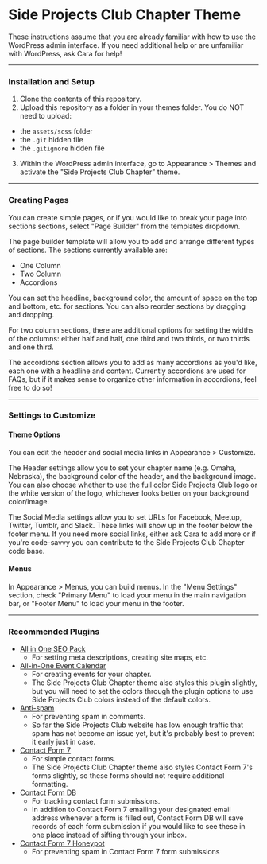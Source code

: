 # Side Projects Club Chapter Theme

These instructions assume that you are already familiar with how to use the WordPress admin interface. If you need additional help or are unfamiliar with WordPress, ask Cara for help!

---

### Installation and Setup

1. Clone the contents of this repository.
2. Upload this repository as a folder in your themes folder. You do NOT need to upload:
  - the `assets/scss` folder
  - the `.git` hidden file
  - the `.gitignore` hidden file
3. Within the WordPress admin interface, go to Appearance > Themes and activate the "Side Projects Club Chapter" theme.

---

### Creating Pages

You can create simple pages, or if you would like to break your page into sections sections, select "Page Builder" from the templates dropdown.

The page builder template will allow you to add and arrange different types of sections. The sections currently available are:

- One Column
- Two Column
- Accordions

You can set the headline, background color, the amount of space on the top and bottom, etc. for sections. You can also reorder sections by dragging and dropping.

For two column sections, there are additional options for setting the widths of the columns: either half and half, one third and two thirds, or two thirds and one third.

The accordions section allows you to add as many accordions as you'd like, each one with a headline and content. Currently accordions are used for FAQs, but if it makes sense to organize other information in accordions, feel free to do so!

---

### Settings to Customize

#### Theme Options

You can edit the header and social media links in Appearance > Customize.

The Header settings allow you to set your chapter name (e.g. Omaha, Nebraska), the background color of the header, and the background image. You can also choose whether to use the full color Side Projects Club logo or the white version of the logo, whichever looks better on your background color/image.

The Social Media settings allow you to set URLs for Facebook, Meetup, Twitter, Tumblr, and Slack. These links will show up in the footer below the footer menu. If you need more social links, either ask Cara to add more or if you're code-savvy you can contribute to the Side Projects Club Chapter code base.

#### Menus

In Appearance > Menus, you can build menus. In the "Menu Settings" section, check "Primary Menu" to load your menu in the main navigation bar, or "Footer Menu" to load your menu in the footer.

---

### Recommended Plugins

- [All in One SEO Pack](https://wordpress.org/plugins/all-in-one-seo-pack/)
  - For setting meta descriptions, creating site maps, etc.
- [All-in-One Event Calendar](https://wordpress.org/plugins/all-in-one-event-calendar/)
  - For creating events for your chapter.
  - The Side Projects Club Chapter theme also styles this plugin slightly, but you will need to set the colors through the plugin options to use Side Projects Club colors instead of the default colors.
- [Anti-spam](https://wordpress.org/plugins/anti-spam/)
  - For preventing spam in comments.
  - So far the Side Projects Club website has low enough traffic that spam has not become an issue yet, but it's probably best to prevent it early just in case.
- [Contact Form 7](https://wordpress.org/plugins/contact-form-7/)
  - For simple contact forms.
  - The Side Projects Club Chapter theme also styles Contact Form 7's forms slightly, so these forms should not require additional formatting.
- [Contact Form DB](https://wordpress.org/plugins/contact-form-7-to-database-extension/)
  - For tracking contact form submissions.
  - In addition to Contact Form 7 emailing your designated email address whenever a form is filled out, Contact Form DB will save records of each form submission if you would like to see these in one place instead of sifting through your inbox.
- [Contact Form 7 Honeypot](https://wordpress.org/plugins/contact-form-7-honeypot/)
  - For preventing spam in Contact Form 7 form submissions
